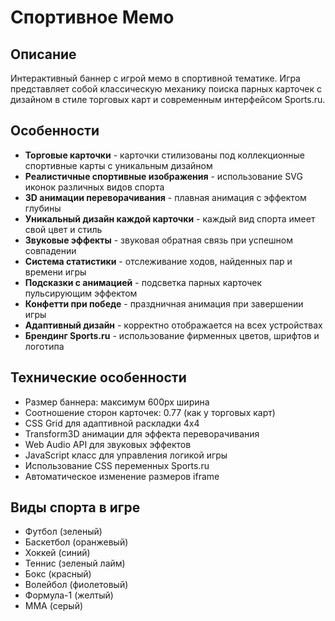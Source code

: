 # Спортивное Мемо

## Описание
Интерактивный баннер с игрой мемо в спортивной тематике. Игра представляет собой классическую механику поиска парных карточек с дизайном в стиле торговых карт и современным интерфейсом Sports.ru.

## Особенности
- **Торговые карточки** - карточки стилизованы под коллекционные спортивные карты с уникальным дизайном
- **Реалистичные спортивные изображения** - использование SVG иконок различных видов спорта
- **3D анимации переворачивания** - плавная анимация с эффектом глубины
- **Уникальный дизайн каждой карточки** - каждый вид спорта имеет свой цвет и стиль
- **Звуковые эффекты** - звуковая обратная связь при успешном совпадении
- **Система статистики** - отслеживание ходов, найденных пар и времени игры
- **Подсказки с анимацией** - подсветка парных карточек пульсирующим эффектом
- **Конфетти при победе** - праздничная анимация при завершении игры
- **Адаптивный дизайн** - корректно отображается на всех устройствах
- **Брендинг Sports.ru** - использование фирменных цветов, шрифтов и логотипа

## Технические особенности
- Размер баннера: максимум 600px ширина
- Соотношение сторон карточек: 0.77 (как у торговых карт)
- CSS Grid для адаптивной раскладки 4x4
- Transform3D анимации для эффекта переворачивания
- Web Audio API для звуковых эффектов
- JavaScript класс для управления логикой игры
- Использование CSS переменных Sports.ru
- Автоматическое изменение размеров iframe

## Виды спорта в игре
- Футбол (зеленый)
- Баскетбол (оранжевый) 
- Хоккей (синий)
- Теннис (зеленый лайм)
- Бокс (красный)
- Волейбол (фиолетовый)
- Формула-1 (желтый)
- ММА (серый) 